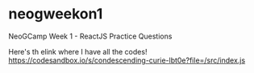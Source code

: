 # neogweekon1
NeoGCamp Week 1 - ReactJS Practice Questions

Here's th elink where I have all the codes!
https://codesandbox.io/s/condescending-curie-lbt0e?file=/src/index.js

